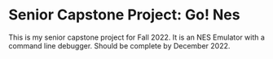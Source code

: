 # Senior Capstone Project: Go! Nes

This is my senior capstone project for Fall 2022. It is an NES Emulator with a command line debugger. Should be complete by December 2022.
